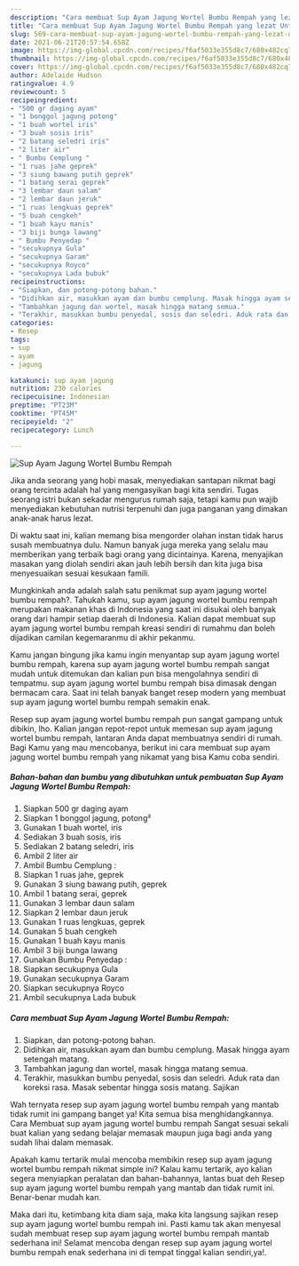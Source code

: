 ```yaml
---
description: "Cara membuat Sup Ayam Jagung Wortel Bumbu Rempah yang lezat Untuk Jualan"
title: "Cara membuat Sup Ayam Jagung Wortel Bumbu Rempah yang lezat Untuk Jualan"
slug: 569-cara-membuat-sup-ayam-jagung-wortel-bumbu-rempah-yang-lezat-untuk-jualan
date: 2021-06-21T20:57:54.658Z
image: https://img-global.cpcdn.com/recipes/f6af5033e355d8c7/680x482cq70/sup-ayam-jagung-wortel-bumbu-rempah-foto-resep-utama.jpg
thumbnail: https://img-global.cpcdn.com/recipes/f6af5033e355d8c7/680x482cq70/sup-ayam-jagung-wortel-bumbu-rempah-foto-resep-utama.jpg
cover: https://img-global.cpcdn.com/recipes/f6af5033e355d8c7/680x482cq70/sup-ayam-jagung-wortel-bumbu-rempah-foto-resep-utama.jpg
author: Adelaide Hudson
ratingvalue: 4.9
reviewcount: 5
recipeingredient:
- "500 gr daging ayam"
- "1 bonggol jagung potong"
- "1 buah wortel iris"
- "3 buah sosis iris"
- "2 batang seledri iris"
- "2 liter air"
- " Bumbu Cemplung "
- "1 ruas jahe geprek"
- "3 siung bawang putih geprek"
- "1 batang serai geprek"
- "3 lembar daun salam"
- "2 lembar daun jeruk"
- "1 ruas lengkuas geprek"
- "5 buah cengkeh"
- "1 buah kayu manis"
- "3 biji bunga lawang"
- " Bumbu Penyedap "
- "secukupnya Gula"
- "secukupnya Garam"
- "secukupnya Royco"
- "secukupnya Lada bubuk"
recipeinstructions:
- "Siapkan, dan potong-potong bahan."
- "Didihkan air, masukkan ayam dan bumbu cemplung. Masak hingga ayam setengah matang."
- "Tambahkan jagung dan wortel, masak hingga matang semua."
- "Terakhir, masukkan bumbu penyedal, sosis dan seledri. Aduk rata dan koreksi rasa. Masak sebentar hingga sosis matang. Sajikan"
categories:
- Resep
tags:
- sup
- ayam
- jagung

katakunci: sup ayam jagung 
nutrition: 230 calories
recipecuisine: Indonesian
preptime: "PT23M"
cooktime: "PT45M"
recipeyield: "2"
recipecategory: Lunch

---
```



![Sup Ayam Jagung Wortel Bumbu Rempah](https://img-global.cpcdn.com/recipes/f6af5033e355d8c7/680x482cq70/sup-ayam-jagung-wortel-bumbu-rempah-foto-resep-utama.jpg)

Jika anda seorang yang hobi masak, menyediakan santapan nikmat bagi orang tercinta adalah hal yang mengasyikan bagi kita sendiri. Tugas seorang istri bukan sekadar mengurus rumah saja, tetapi kamu pun wajib menyediakan kebutuhan nutrisi terpenuhi dan juga panganan yang dimakan anak-anak harus lezat.

Di waktu  saat ini, kalian memang bisa mengorder olahan instan tidak harus susah membuatnya dulu. Namun banyak juga mereka yang selalu mau memberikan yang terbaik bagi orang yang dicintainya. Karena, menyajikan masakan yang diolah sendiri akan jauh lebih bersih dan kita juga bisa menyesuaikan sesuai kesukaan famili. 



Mungkinkah anda adalah salah satu penikmat sup ayam jagung wortel bumbu rempah?. Tahukah kamu, sup ayam jagung wortel bumbu rempah merupakan makanan khas di Indonesia yang saat ini disukai oleh banyak orang dari hampir setiap daerah di Indonesia. Kalian dapat membuat sup ayam jagung wortel bumbu rempah kreasi sendiri di rumahmu dan boleh dijadikan camilan kegemaranmu di akhir pekanmu.

Kamu jangan bingung jika kamu ingin menyantap sup ayam jagung wortel bumbu rempah, karena sup ayam jagung wortel bumbu rempah sangat mudah untuk ditemukan dan kalian pun bisa mengolahnya sendiri di tempatmu. sup ayam jagung wortel bumbu rempah bisa dimasak dengan bermacam cara. Saat ini telah banyak banget resep modern yang membuat sup ayam jagung wortel bumbu rempah semakin enak.

Resep sup ayam jagung wortel bumbu rempah pun sangat gampang untuk dibikin, lho. Kalian jangan repot-repot untuk memesan sup ayam jagung wortel bumbu rempah, lantaran Anda dapat membuatnya sendiri di rumah. Bagi Kamu yang mau mencobanya, berikut ini cara membuat sup ayam jagung wortel bumbu rempah yang nikamat yang bisa Kamu coba sendiri.

<!--inarticleads1-->

##### Bahan-bahan dan bumbu yang dibutuhkan untuk pembuatan Sup Ayam Jagung Wortel Bumbu Rempah:

1. Siapkan 500 gr daging ayam
1. Siapkan 1 bonggol jagung, potong²
1. Gunakan 1 buah wortel, iris
1. Sediakan 3 buah sosis, iris
1. Sediakan 2 batang seledri, iris
1. Ambil 2 liter air
1. Ambil  Bumbu Cemplung :
1. Siapkan 1 ruas jahe, geprek
1. Gunakan 3 siung bawang putih, geprek
1. Ambil 1 batang serai, geprek
1. Gunakan 3 lembar daun salam
1. Siapkan 2 lembar daun jeruk
1. Gunakan 1 ruas lengkuas, geprek
1. Gunakan 5 buah cengkeh
1. Gunakan 1 buah kayu manis
1. Ambil 3 biji bunga lawang
1. Gunakan  Bumbu Penyedap :
1. Siapkan secukupnya Gula
1. Gunakan secukupnya Garam
1. Siapkan secukupnya Royco
1. Ambil secukupnya Lada bubuk




<!--inarticleads2-->

##### Cara membuat Sup Ayam Jagung Wortel Bumbu Rempah:

1. Siapkan, dan potong-potong bahan.
1. Didihkan air, masukkan ayam dan bumbu cemplung. Masak hingga ayam setengah matang.
1. Tambahkan jagung dan wortel, masak hingga matang semua.
1. Terakhir, masukkan bumbu penyedal, sosis dan seledri. Aduk rata dan koreksi rasa. Masak sebentar hingga sosis matang. Sajikan




Wah ternyata resep sup ayam jagung wortel bumbu rempah yang mantab tidak rumit ini gampang banget ya! Kita semua bisa menghidangkannya. Cara Membuat sup ayam jagung wortel bumbu rempah Sangat sesuai sekali buat kalian yang sedang belajar memasak maupun juga bagi anda yang sudah lihai dalam memasak.

Apakah kamu tertarik mulai mencoba membikin resep sup ayam jagung wortel bumbu rempah nikmat simple ini? Kalau kamu tertarik, ayo kalian segera menyiapkan peralatan dan bahan-bahannya, lantas buat deh Resep sup ayam jagung wortel bumbu rempah yang mantab dan tidak rumit ini. Benar-benar mudah kan. 

Maka dari itu, ketimbang kita diam saja, maka kita langsung sajikan resep sup ayam jagung wortel bumbu rempah ini. Pasti kamu tak akan menyesal sudah membuat resep sup ayam jagung wortel bumbu rempah mantab sederhana ini! Selamat mencoba dengan resep sup ayam jagung wortel bumbu rempah enak sederhana ini di tempat tinggal kalian sendiri,ya!.

